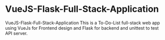 # VueJS-Flask-Full-Stack-Application
VueJS-Flask-Full-Stack-Application  This is a To-Do-List full-stack web app using VueJs for Frontend design  and Flask for backend and unittest to test API server.
